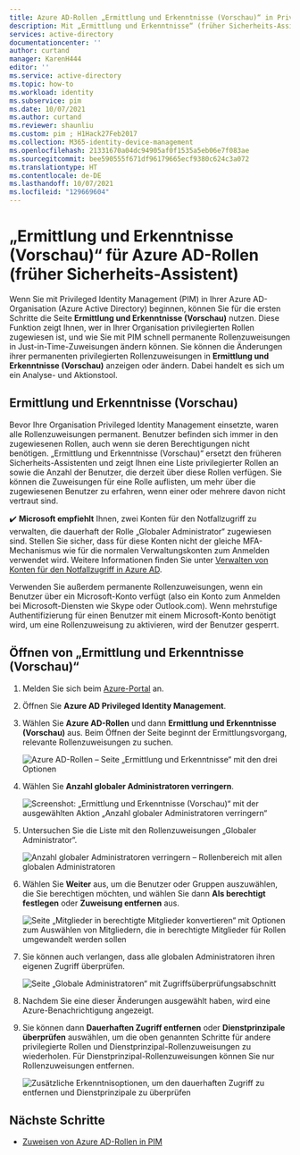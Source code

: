 ```yaml
---
title: Azure AD-Rollen „Ermittlung und Erkenntnisse (Vorschau)“ in Privileged Identity Management, früher Sicherheits-Assistent – Azure Active Directory
description: Mit „Ermittlung und Erkenntnisse“ (früher Sicherheits-Assistent) können Sie permanente Azure AD-Rollenzuweisungen mit Privileged Identity Management in Just-in-Time-Zuweisungen konvertieren.
services: active-directory
documentationcenter: ''
author: curtand
manager: KarenH444
editor: ''
ms.service: active-directory
ms.topic: how-to
ms.workload: identity
ms.subservice: pim
ms.date: 10/07/2021
ms.author: curtand
ms.reviewer: shaunliu
ms.custom: pim ; H1Hack27Feb2017
ms.collection: M365-identity-device-management
ms.openlocfilehash: 21331670a04dc94905af0f1535a5eb06e7f083ae
ms.sourcegitcommit: bee590555f671df96179665ecf9380c624c3a072
ms.translationtype: HT
ms.contentlocale: de-DE
ms.lasthandoff: 10/07/2021
ms.locfileid: "129669604"
---
```

# <a name="discovery-and-insights-preview-for-azure-ad-roles-formerly-security-wizard"></a>„Ermittlung und Erkenntnisse (Vorschau)“ für Azure AD-Rollen (früher Sicherheits-Assistent)

Wenn Sie mit Privileged Identity Management (PIM) in Ihrer Azure AD-Organisation (Azure Active Directory) beginnen, können Sie für die ersten Schritte die Seite **Ermittlung und Erkenntnisse (Vorschau)** nutzen. Diese Funktion zeigt Ihnen, wer in Ihrer Organisation privilegierten Rollen zugewiesen ist, und wie Sie mit PIM schnell permanente Rollenzuweisungen in Just-in-Time-Zuweisungen ändern können. Sie können die Änderungen ihrer permanenten privilegierten Rollenzuweisungen in **Ermittlung und Erkenntnisse (Vorschau)** anzeigen oder ändern. Dabei handelt es sich um ein Analyse- und Aktionstool.

## <a name="discovery-and-insights-preview"></a>Ermittlung und Erkenntnisse (Vorschau)

Bevor Ihre Organisation Privileged Identity Management einsetzte, waren alle Rollenzuweisungen permanent. Benutzer befinden sich immer in den zugewiesenen Rollen, auch wenn sie deren Berechtigungen nicht benötigen. „Ermittlung und Erkenntnisse (Vorschau)“ ersetzt den früheren Sicherheits-Assistenten und zeigt Ihnen eine Liste privilegierter Rollen an sowie die Anzahl der Benutzer, die derzeit über diese Rollen verfügen. Sie können die Zuweisungen für eine Rolle auflisten, um mehr über die zugewiesenen Benutzer zu erfahren, wenn einer oder mehrere davon nicht vertraut sind.

:heavy_check_mark: **Microsoft empfiehlt** Ihnen, zwei Konten für den Notfallzugriff zu verwalten, die dauerhaft der Rolle „Globaler Administrator“ zugewiesen sind. Stellen Sie sicher, dass für diese Konten nicht der gleiche MFA-Mechanismus wie für die normalen Verwaltungskonten zum Anmelden verwendet wird. Weitere Informationen finden Sie unter [Verwalten von Konten für den Notfallzugriff in Azure AD](../roles/security-emergency-access.md).

Verwenden Sie außerdem permanente Rollenzuweisungen, wenn ein Benutzer über ein Microsoft-Konto verfügt (also ein Konto zum Anmelden bei Microsoft-Diensten wie Skype oder Outlook.com). Wenn mehrstufige Authentifizierung für einen Benutzer mit einem Microsoft-Konto benötigt wird, um eine Rollenzuweisung zu aktivieren, wird der Benutzer gesperrt.

## <a name="open-discovery-and-insights-preview"></a>Öffnen von „Ermittlung und Erkenntnisse (Vorschau)“

1. Melden Sie sich beim [Azure-Portal](https://portal.azure.com/) an.

1. Öffnen Sie **Azure AD Privileged Identity Management**.

1. Wählen Sie **Azure AD-Rollen** und dann **Ermittlung und Erkenntnisse (Vorschau)** aus. Beim Öffnen der Seite beginnt der Ermittlungsvorgang, relevante Rollenzuweisungen zu suchen.

    ![Azure AD-Rollen – Seite „Ermittlung und Erkenntnisse“ mit den drei Optionen](./media/pim-security-wizard/new-preview-link.png)

1. Wählen Sie **Anzahl globaler Administratoren verringern**.

    ![Screenshot: „Ermittlung und Erkenntnisse (Vorschau)“ mit der ausgewählten Aktion „Anzahl globaler Administratoren verringern“](./media/pim-security-wizard/new-preview-page.png)

1. Untersuchen Sie die Liste mit den Rollenzuweisungen „Globaler Administrator“.

    ![Anzahl globaler Administratoren verringern – Rollenbereich mit allen globalen Administratoren](./media/pim-security-wizard/new-global-administrator-list.png)

1. Wählen Sie **Weiter** aus, um die Benutzer oder Gruppen auszuwählen, die Sie berechtigen möchten, und wählen Sie dann **Als berechtigt festlegen** oder **Zuweisung entfernen** aus.

    ![Seite „Mitglieder in berechtigte Mitglieder konvertieren“ mit Optionen zum Auswählen von Mitgliedern, die in berechtigte Mitglieder für Rollen umgewandelt werden sollen](./media/pim-security-wizard/new-global-administrator-buttons.png)

1. Sie können auch verlangen, dass alle globalen Administratoren ihren eigenen Zugriff überprüfen.

    ![Seite „Globale Administratoren“ mit Zugriffsüberprüfungsabschnitt](./media/pim-security-wizard/new-global-administrator-access-review.png)

1. Nachdem Sie eine dieser Änderungen ausgewählt haben, wird eine Azure-Benachrichtigung angezeigt.

1. Sie können dann **Dauerhaften Zugriff entfernen** oder **Dienstprinzipale überprüfen** auswählen, um die oben genannten Schritte für andere privilegierte Rollen und Dienstprinzipal-Rollenzuweisungen zu wiederholen. Für Dienstprinzipal-Rollenzuweisungen können Sie nur Rollenzuweisungen entfernen.

    ![Zusätzliche Erkenntnisoptionen, um den dauerhaften Zugriff zu entfernen und Dienstprinzipale zu überprüfen ](./media/pim-security-wizard/new-preview-page-service-principals.png)

## <a name="next-steps"></a>Nächste Schritte

- [Zuweisen von Azure AD-Rollen in PIM](pim-how-to-add-role-to-user.md)
